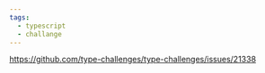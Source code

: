 ```yaml
---
tags:
  - typescript
  - challange
---
```

https://github.com/type-challenges/type-challenges/issues/21338
